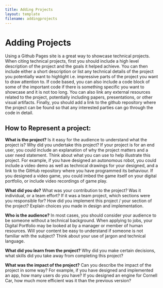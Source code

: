 ```yaml
---
title: Adding Projects
layout: template
filename: addingprojects
--- 
```


# Adding Projects

Using a Github Pages site is a great way to showcase technical projects. When citing technical projects, first you should include a high level description of the project and the goals it helped achieve. You can then include either a short description or list any technical details of the project you potentially want to highlight i.e. impressive parts of the project you want to draw attention to. If code based, you can also include a code block of some of the important code if there is something specific you want to showcase and it is not too long. You can also link any external resources related to the project, potentially including papers, presentations, or other visual artifacts. Finally, you should add a link to the github repository where the project can be found so that any interested parties can go through the code in detail. 

## How to Represent a project:

**What is the project?**
Is it easy for the audience to understand what the project is? Why did you undertake this project? If your project is for an end user, you could include an explanation of why the project matters and a user need statement. Think about what you can use to help illustrate this project. For example, if you have designed an autonomous robot, you could include a video demo as well as technical drawings for your designed, and a link to the GitHub repository where you have programmed its behaviour. If you designed a video game, you could imbed the game itself on your digital portfolio, or include video recordings of game play.

**What did you do?**
What was your contribution to the project? Was it individual, or a team effort? If it was a team project, which sections were you responsible for?
How did you implement this project / your section of the project? Explain choices you made in design and implementation.

**Who is the audience?**
In most cases, you should consider your audience to be someone without a technical background. When applying to jobs, your Digital Portfolio may be looked at by a manager or member of human resources. Will your content be easy to understand if someone is not familiar with the subject? Think about your use of jargon and technical language.

**What did you learn from the project?**
Why did you make certain decisions, what skills did you take away from completing this project?

**What was the impact of the project?**
Can you describe the impact of the project in some way? For example, if you have designed and implemented an app, how many users do you have? If you designed an engine for Cornell Car, how much more efficient was it than the previous version? 

